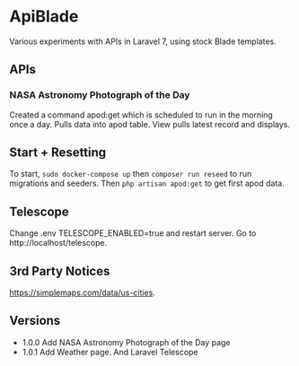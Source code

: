 # ApiBlade

Various experiments with APIs in Laravel 7, using stock Blade templates.

## APIs

###  NASA Astronomy Photograph of the Day 

Created a command apod:get which is scheduled to run in the morning once a day. Pulls data into apod table.
View pulls latest record and displays.


## Start + Resetting

To start, `sudo docker-compose up` then `composer run reseed` to run migrations and seeders.
Then `php artisan apod:get` to get first apod data.


## Telescope

Change .env TELESCOPE_ENABLED=true and restart server. Go to http://localhost/telescope.

## 3rd Party Notices
https://simplemaps.com/data/us-cities.

## Versions

* 1.0.0 Add NASA Astronomy Photograph of the Day page
* 1.0.1 Add Weather page. And Laravel Telescope
